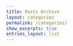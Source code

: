 ```yaml
---
title: Posts Archive
layout: categories
permalink: /categories/
show_excerpts: true
entries_layout: list
---
```

